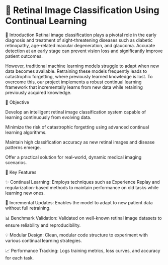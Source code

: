 # 🧿 Retinal Image Classification Using Continual Learning
📖 Introduction
Retinal image classification plays a pivotal role in the early diagnosis and treatment of sight-threatening diseases such as diabetic retinopathy, age-related macular degeneration, and glaucoma. Accurate detection at an early stage can prevent vision loss and significantly improve patient outcomes.

However, traditional machine learning models struggle to adapt when new data becomes available. Retraining these models frequently leads to catastrophic forgetting, where previously learned knowledge is lost. To overcome this, our project implements a robust continual learning framework that incrementally learns from new data while retaining previously acquired knowledge.

🎯 Objective

Develop an intelligent retinal image classification system capable of learning continuously from evolving data.

Minimize the risk of catastrophic forgetting using advanced continual learning algorithms.

Maintain high classification accuracy as new retinal images and disease patterns emerge.

Offer a practical solution for real-world, dynamic medical imaging scenarios.

🧩 Key Features

✨ Continual Learning:
Employs techniques such as Experience Replay and regularization-based methods to maintain performance on old tasks while learning new ones.

🔄 Incremental Updates:
Enables the model to adapt to new patient data without full retraining.

📊 Benchmark Validation:
Validated on well-known retinal image datasets to ensure reliability and reproducibility.

💡 Modular Design:
Clean, modular code structure to experiment with various continual learning strategies.

📈 Performance Tracking:
Logs training metrics, loss curves, and accuracy for each task.
